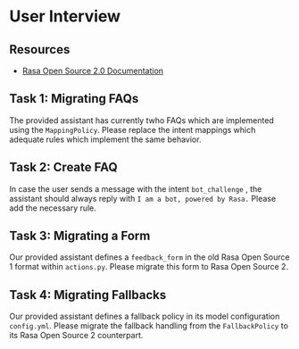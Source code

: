 # User Interview

## Resources

* [Rasa Open Source 2.0 Documentation](https://rasa.com/docs/rasa/next)

## Task 1: Migrating FAQs

The provided assistant has currently twho FAQs which are implemented using the
`MappingPolicy`. Please replace the intent mappings which adequate rules which
implement the same behavior.

## Task 2: Create FAQ

In case the user sends a message with the intent `bot_challenge` , the assistant should
always reply with `I am a bot, powered by Rasa.` Please add the necessary rule.

## Task 3: Migrating a Form

Our provided assistant defines a `feedback_form` in the old Rasa Open Source 1 format
within `actions.py`. Please migrate this form to Rasa Open Source 2.

## Task 4: Migrating Fallbacks

Our provided assistant defines a fallback policy in its model configuration 
`config.yml`. Please migrate the fallback handling from the `FallbackPolicy` to its 
Rasa Open Source 2 counterpart.
